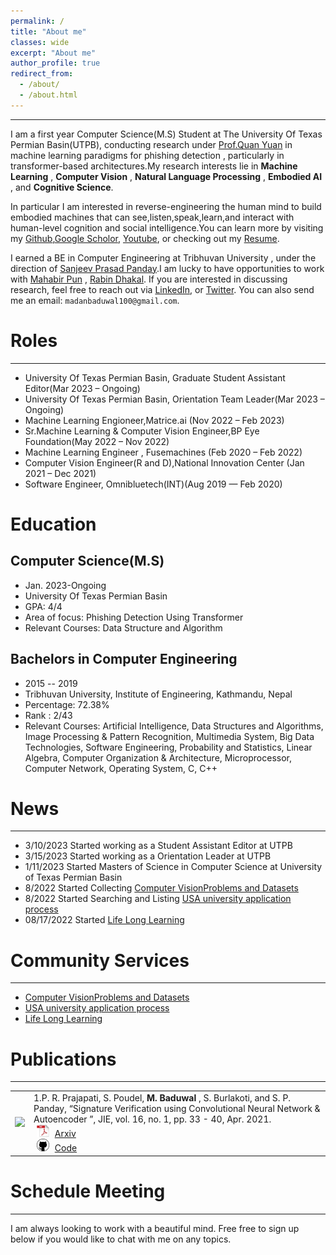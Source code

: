 ```yaml
---
permalink: /
title: "About me"
classes: wide
excerpt: "About me"
author_profile: true
redirect_from: 
  - /about/
  - /about.html
---
```

------------

I am a first year Computer Science(M.S) Student at The University Of Texas Permian Basin(UTPB), conducting research under [Prof.Quan Yuan](https://www.utpb.edu/directory/faculty-staff/yuan_q)  in machine learning paradigms for phishing detection , particularly in transformer-based architectures.My research interests lie in **Machine Learning** , **Computer Vision** , **Natural Language Processing** , **Embodied AI** , and **Cognitive Science**.


In particular I am interested in reverse-engineering the human mind to build embodied machines that can see,listen,speak,learn,and interact with human-level cognition and social intelligence.You can learn more by visiting my [Github](https://github.com/MadanBaduwal),[Google Scholor](https://scholar.google.com/citations?user=mIEdm2IAAAAJ&hl=en), [Youtube](https://www.youtube.com/channel/UCnJhPtjZJHtSvYgviEBJImA), or checking out my [Resume](https://madanbaduwal.github.io/assets/Documents/Baduwal_Madan_Resume_Industry.pdf).

I earned a BE in Computer Engineering at Tribhuvan University , under the direction of [Sanjeev Prasad Panday](https://scholar.google.com/citations?user=oTWWLT8AAAAJ&hl=en).I am lucky to have opportunities to work with [Mahabir Pun](https://en.wikipedia.org/wiki/Mahabir_Pun) , [Rabin Dhakal](https://rabindhakal.com/). If you are interested in discussing research, feel free to reach out via [LinkedIn](https://www.linkedin.com/in/madan-baduwal-a688bb186/), or [Twitter](https://twitter.com/MadanBaduwal1). You can also send me an email: ```madanbaduwal100@gmail.com```. 


# Roles
------------
* University Of Texas Permian Basin, Graduate Student Assistant Editor(Mar 2023 – Ongoing)
* University Of Texas Permian Basin, Orientation Team Leader(Mar 2023 – Ongoing)
* Machine Learning Engioneer,Matrice.ai (Nov 2022 – Feb 2023)
* Sr.Machine Learning & Computer Vision Engineer,BP Eye Foundation(May 2022 – Nov 2022)
* Machine Learning Engineer , Fusemachines (Feb 2020 – Feb 2022)
* Computer Vision Engineer(R and D),National Innovation Center  (Jan 2021 – Dec 2021)
* Software Engineer, Omnibluetech(INT)(Aug 2019 — Feb 2020)


# Education

## Computer Science(M.S)

  * Jan. 2023-Ongoing
  * University Of Texas Permian Basin
  * GPA: 4/4
  * Area of focus: Phishing Detection Using Transformer
  * Relevant Courses: Data Structure and Algorithm

## Bachelors in Computer Engineering

  * 2015 -- 2019
  * Tribhuvan University, Institute of Engineering, Kathmandu, Nepal
  * Percentage: 72.38\%
  * Rank : 2/43
  * Relevant Courses: Artificial Intelligence, Data Structures and Algorithms, Image Processing \& Pattern Recognition, Multimedia System, Big Data Technologies, Software
  Engineering, Probability and Statistics, Linear Algebra, Computer Organization \& Architecture, Microprocessor, Computer Network, Operating System, C, C++




# News
------------

* 3/10/2023 Started working as a Student Assistant Editor at UTPB
* 3/15/2023 Started working as a Orientation Leader at UTPB
* 1/11/2023 Started Masters of Science in Computer Science at University of Texas Permian Basin
* 8/2022 Started Collecting [Computer VisionProblems and Datasets](https://madanbaduwal.github.io/computer-vision-problems-and-datasets)
* 8/2022 Started Searching and Listing [USA university application process](https://github.com/madanbaduwal/usa-university-application-process) 
* 08/17/2022 Started [Life Long Learning](https://github.com/MadanBaduwal/learning)



# Community Services
------------
* [Computer VisionProblems and Datasets](https://madanbaduwal.github.io/computer-vision-problems-and-datasets)
* [USA university application process](https://github.com/madanbaduwal/usa-university-application-process) 
* [Life Long Learning](https://github.com/MadanBaduwal/learning)


# Publications
------------
<table style="border: none; border-collapse: collapse;" border="0">

<tr style="border-collapse: separate; border-spacing:30em;">
  <td style="border-collapse: collapse; border: none;">
    <img src="https://raw.githubusercontent.com/MadanBaduwal/MadanBaduwal.github.io/main/images/publications/1.View-of-Signature-Verification-using-Convolutional-Neural-Network-Autoencoder.png" width="800" />
  </td>
  <td style="border-collapse: collapse; border: none;">
    1.P. R. Prajapati, S. Poudel,<b> M. Baduwal </b>, S. Burlakoti, and S. P. Panday, “Signature Verification using Convolutional Neural Network & Autoencoder ”, JIE, vol. 16, no. 1, pp. 33 - 40, Apr. 2021.<br>
    <img src="https://raw.githubusercontent.com/mingsun-tse/mingsun-tse.github.io/master/images/pdf_icon.png" width="20" height="20" hspace="5">
    <span><a href="https://tuta.pcampus.edu.np/journal/index.php/jie/article/view/16-01-05/fulltext-160105">Arxiv</a></span><br>
    <img src="https://raw.githubusercontent.com/mingsun-tse/mingsun-tse.github.io/master/images/github_icon.png" width="20" height="20" hspace="5">
    <span><a href="https://github.com/MadanBaduwal/hastakshar">Code</a></span><br>
  </td>
</tr>
</table>

# Schedule Meeting
------------

<p>I am always looking to work with a beautiful mind.
Free free to sign up below if you would like to chat with me on any topics.</p>
<!-- Calendly inline widget begin -->
<div class="calendly-inline-widget" data-url="https://calendly.com/madanbaduwal/computer-vision-lab" style="min-width:320px;height:630px; padding-left: 0px;"></div>
<script type="text/javascript" src="https://assets.calendly.com/assets/external/widget.js" async></script>
<!-- Calendly inline widget end -->
